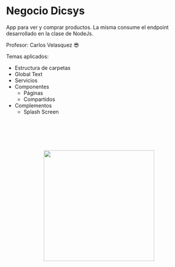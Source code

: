 # Negocio Dicsys

App para ver y comprar productos. La misma consume el endpoint desarrollado en la clase de NodeJs.

Profesor: Carlos Velasquez 😎

Temas aplicados:
- Estructura de carpetas
- Global Text
- Servicios
- Componentes
    - Páginas
    - Compartidos
- Complementos
    - Splash Screen
<br>
<br>
<br>
<br>


<p align="center" >
  <img width="300" src="https://www.dicsys.com/assets/img/Dicsys%20Academy/dicsys_academy.jpg">
</p>